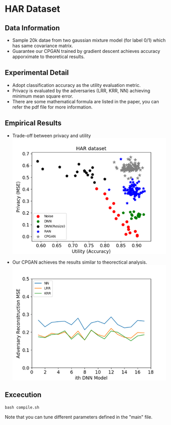 # HAR Dataset
## **Data Information**

- Sample 20k datae from two gaussian mixture model (for label 0/1) which has same covariance matrix.
- Guarantee our CPGAN trained by gradient descent achieves accuracy apporximate to theoretical results.

## **Experimental Detail**
- Adopt classification accuracy as the utility evaluation metric.
- Privacy is evaluated by the adversaries (LRR, KRR, NN) 
achieving minimum mean square error.
- There are some mathematical formula are listed in the paper, you can refer the pdf file for more information.

## **Empirical Results**
- Trade-off between privacy and utility
![image](https://github.com/R06942098/CPGAN/blob/master/HAR/img/HAR_data_final_nonlinear.png)

- Our CPGAN achieves the results similar to theorectical analysis.
![image](https://github.com/R06942098/CPGAN/blob/master/HAR/img/mse_comparison_har_dnn.png)


## **Excecution**
```
bash compile.sh
```
Note that you can tune different parameters defined in the "main" file.
